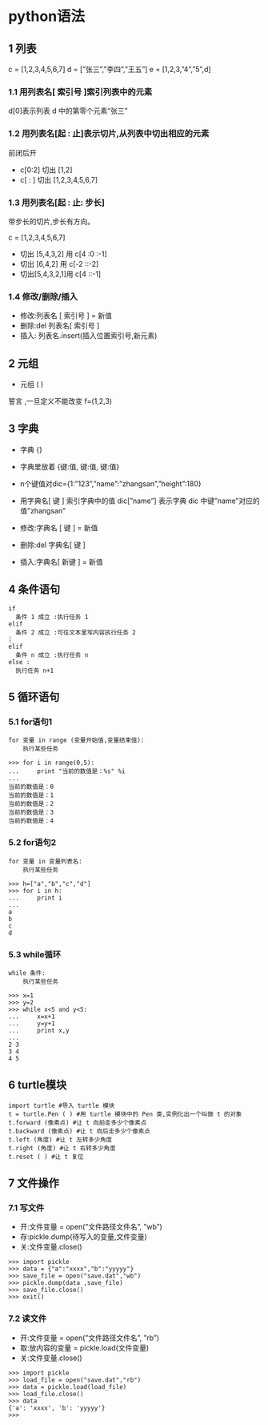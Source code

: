 # python语法

## 1 列表

c = [1,2,3,4,5,6,7]
d = [”张三”,”李四”,”王五”]
e = [1,2,3,”4”,”5”,d]

### 1.1 用列表名[ 索引号 ]索引列表中的元素

d[0]表示列表 d 中的第零个元素“张三”

### 1.2 用列表名[起 : 止]表示切片,从列表中切出相应的元素

前闭后开

* c[0:2] 切出 [1,2]
* c[ : ] 切出 [1,2,3,4,5,6,7]

### 1.3 用列表名[起 : 止: 步长]

带步长的切片,步长有方向。

c = [1,2,3,4,5,6,7]

* 切出 [5,4,3,2] 用 c[4 :0 :-1]
* 切出 [6,4,2] 用 c[-2 ::-2]
* 切出[5,4,3,2,1]用 c[4 ::-1]

### 1.4 修改/删除/插入

* 修改:列表名 [ 索引号 ] = 新值
* 删除:del 列表名[ 索引号 ]
* 插入: 列表名.insert(插入位置索引号,新元素)

## 2 元组

* 元组 ( )

誓言 ,一旦定义不能改变
f=(1,2,3)

## 3 字典

* 字典 {}
* 字典里放着 {键:值, 键:值, 键:值}

* n个键值对dic={1:”123”,”name”:”zhangsan”,”height”:180}
* 用字典名[ 键 ] 索引字典中的值 dic[”name”] 表示字典 dic 中键”name”对应的值”zhangsan”
* 修改:字典名 [ 键 ] = 新值
* 删除:del 字典名[ 键 ]
* 插入:字典名[ 新键 ] = 新值

## 4 条件语句

```
if
  条件 1 成立 :执行任务 1
elif
  条件 2 成立 :可往文本里写内容执行任务 2
┊
elif
  条件 n 成立 :执行任务 n
else :
  执行任务 n+1
```

## 5 循环语句

### 5.1 for语句1

```
for 变量 in range (变量开始值,变量结束值):
    执行某些任务
```

```
>>> for i in range(0,5):
...     print "当前的数值是：%s" %i
...
当前的数值是：0
当前的数值是：1
当前的数值是：2
当前的数值是：3
当前的数值是：4
```
### 5.2 for语句2

```
for 变量 in 变量列表名:
    执行某些任务
```

```
>>> h=["a","b","c","d"]
>>> for i in h:
...     print i
...
a
b
c
d
```

### 5.3 while循环

```
while 条件:
    执行某些任务
```

```
>>> x=1
>>> y=2
>>> while x<5 and y<5:
...     x=x+1
...     y=y+1
...     print x,y
...
2 3
3 4
4 5
```

## 6 turtle模块

```
import turtle #导入 turtle 模块
t = turtle.Pen ( ) #用 turtle 模块中的 Pen 类,实例化出一个叫做 t 的对象
t.forward (像素点) #让 t 向前走多少个像素点
t.backward (像素点) #让 t 向后走多少个像素点
t.left (角度) #让 t 左转多少角度
t.right (角度) #让 t 右转多少角度
t.reset ( ) #让 t 复位
```

## 7 文件操作

### 7.1 写文件

* 开:文件变量 = open(”文件路径文件名”, ”wb”)
* 存:pickle.dump(待写入的变量,文件变量)
* 关:文件变量.close()

```
>>> import pickle
>>> data = {"a":"xxxx","b":"yyyyy"}
>>> save_file = open("save.dat","wb")
>>> pickle.dump(data ,save_file)
>>> save_file.close()
>>> exit()

```

### 7.2 读文件

* 开:文件变量 = open(”文件路径文件名”, ”rb”)
* 取:放内容的变量 = pickle.load(文件变量)
* 关:文件变量.close()

```
>>> import pickle
>>> load_file = open("save.dat","rb")
>>> data = pickle.load(load_file)
>>> load_file.close()
>>> data
{'a': 'xxxx', 'b': 'yyyyy'}
>>> 

```





